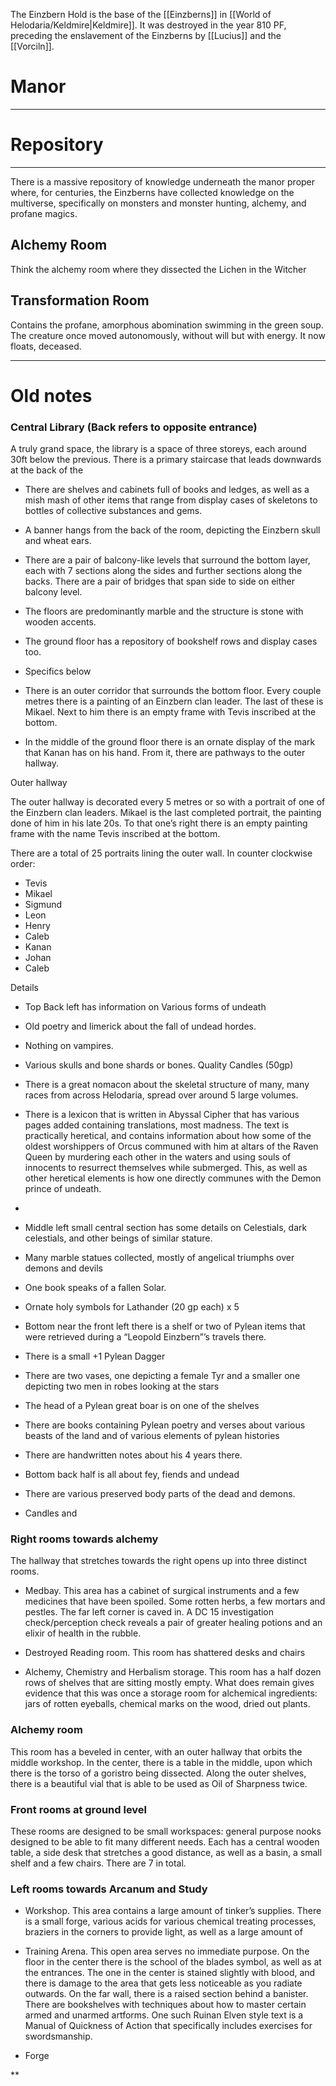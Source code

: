 The Einzbern Hold is the base of the [[Einzberns]] in [[World of Helodaria/Keldmire|Keldmire]]. It was destroyed in the year 810 PF, preceding the enslavement of the Einzberns by [[Lucius]] and the [[Vorciln]].

# Manor
---

# Repository
---
There is a massive repository of knowledge underneath the manor proper where, for centuries, the Einzberns have collected knowledge on the multiverse, specifically on monsters and monster hunting, alchemy, and profane magics.
## Alchemy Room
Think the alchemy room where they dissected the Lichen in the Witcher
## Transformation Room
Contains the profane, amorphous abomination swimming in the green soup. The creature once moved autonomously, without will but with energy. It now floats, deceased.

---
# Old notes

### Central Library (Back refers to opposite entrance)

A truly grand space, the library is a space of three storeys, each around 30ft below the previous. There is a primary staircase that leads downwards at the back of the 

- There are shelves and cabinets full of books and ledges, as well as a mish mash of other items that range from display cases of skeletons to bottles of collective substances and gems.
    
- A banner hangs from the back of the room, depicting the Einzbern skull and wheat ears.
    
- There are a pair of balcony-like levels that surround the bottom layer, each with 7 sections along the sides and further sections along the backs. There are a pair of bridges that span side to side on either balcony level.
    
- The floors are predominantly marble and the structure is stone with wooden accents.
    
- The ground floor has a repository of bookshelf rows and display cases too.
    
- Specifics below
    
- There is an outer corridor that surrounds the bottom floor. Every couple metres there is a painting of an Einzbern clan leader. The last of these is Mikael. Next to him there is an empty frame with Tevis inscribed at the bottom.
    
- In the middle of the ground floor there is an ornate display of the mark that Kanan has on his hand. From it, there are pathways to the outer hallway.
    

Outer hallway

The outer hallway is decorated every 5 metres or so with a portrait of one of the Einzbern clan leaders. Mikael is the last completed portrait, the painting done of him in his late 20s. To that one’s right there is an empty painting frame with the name Tevis inscribed at the bottom.

There are a total of 25 portraits lining the outer wall. In counter clockwise order:

- Tevis
- Mikael
- Sigmund
- Leon
- Henry
- Caleb
- Kanan
- Johan
- Caleb

Details

- Top Back left has information on Various forms of undeath
    

- Old poetry and limerick about the fall of undead hordes. 
    
- Nothing on vampires. 
    
- Various skulls and bone shards or bones. Quality Candles (50gp)
    
- There is a great nomacon about the skeletal structure of many, many races from across Helodaria, spread over around 5 large volumes.
    
- There is a lexicon that is written in Abyssal Cipher that has various pages added containing translations, most madness. The text is practically heretical, and contains information about how some of the oldest worshippers of Orcus communed with him at altars of the Raven Queen by murdering each other in the waters and using souls of innocents to resurrect themselves while submerged. This, as well as other heretical elements is how one directly communes with the Demon prince of undeath.
    
-   
    

- Middle left small central section has some details on Celestials, dark celestials, and other beings of similar stature.
    

- Many marble statues collected, mostly of angelical triumphs over demons and devils
    
- One book speaks of a fallen Solar.
    
- Ornate holy symbols for Lathander (20 gp each) x 5
    

- Bottom near the front left there is a shelf or two of Pylean items that were retrieved during a “Leopold Einzbern”’s travels there.
    

- There is a small +1 Pylean Dagger
    
- There are two vases, one depicting a female Tyr and a smaller one depicting two men in robes looking at the stars
    
- The head of a Pylean great boar is on one of the shelves
    
- There are books containing Pylean poetry and verses about various beasts of the land and of various elements of pylean histories
    
- There are handwritten notes about his 4 years there.
    

- Bottom back half is all about fey, fiends and undead
    

- There are various preserved body parts of the dead and demons.
    
- Candles and 
    

### Right rooms towards alchemy

The hallway that stretches towards the right opens up into three distinct rooms.

- Medbay. This area has a cabinet of surgical instruments and a few medicines that have been spoiled. Some rotten herbs, a few mortars and pestles. The far left corner is caved in. A DC 15 investigation check/perception check reveals a pair of greater healing potions and an elixir of health in the rubble.
    
- Destroyed Reading room. This room has shattered desks and chairs
    
- Alchemy, Chemistry and Herbalism storage. This room has a half dozen rows of shelves that are sitting mostly empty. What does remain gives evidence that this was once a storage room for alchemical ingredients: jars of rotten eyeballs, chemical marks on the wood, dried out plants.
    

### Alchemy room

This room has a beveled in center, with an outer hallway that orbits the middle workshop. In the center, there is a table in the middle, upon which there is the torso of a goristro being dissected. Along the outer shelves, there is a beautiful vial that is able to be used as Oil of Sharpness twice.

### Front rooms at ground level

These rooms are designed to be small workspaces: general purpose nooks designed to be able to fit many different needs. Each has a central wooden table, a side desk that stretches a good distance, as well as a basin, a small shelf and a few chairs. There are 7 in total.

### Left rooms towards Arcanum and Study

- Workshop. This area contains a large amount of tinker’s supplies. There is a small forge, various acids for various chemical treating processes, braziers in the corners to provide light, as well as a large amount of 
    
- Training Arena. This open area serves no immediate purpose. On the floor in the center there is the school of the blades symbol, as well as at the entrances. The one in the center is stained slightly with blood, and there is damage to the area that gets less noticeable as you radiate outwards. On the far wall, there is a raised section behind a banister. There are bookshelves with techniques about how to master certain armed and unarmed artforms. One such Ruinan Elven style text is a Manual of Quickness of Action that specifically includes exercises for swordsmanship.
    
- Forge
    

**
